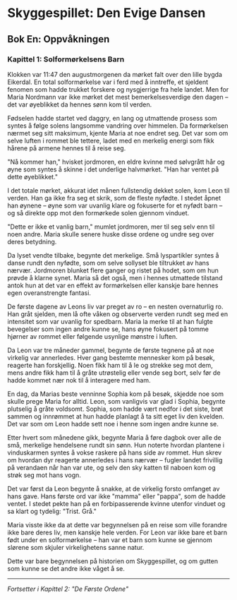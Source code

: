 # Skyggespillet: Den Evige Dansen
## Bok En: Oppvåkningen

### Kapittel 1: Solformørkelsens Barn

Klokken var 11:47 den augustmorgenen da mørket falt over den lille bygda Eikerdal. En total solformørkelse var i ferd med å inntreffe, et sjeldent fenomen som hadde trukket forskere og nysgjerrige fra hele landet. Men for Maria Nordmann var ikke mørket det mest bemerkelsesverdige den dagen – det var øyeblikket da hennes sønn kom til verden.

Fødselen hadde startet ved daggry, en lang og utmattende prosess som syntes å følge solens langsomme vandring over himmelen. Da formørkelsen nærmet seg sitt maksimum, kjente Maria at noe endret seg. Det var som om selve luften i rommet ble tettere, ladet med en merkelig energi som fikk hårene på armene hennes til å reise seg.

"Nå kommer han," hvisket jordmoren, en eldre kvinne med sølvgrått hår og øyne som syntes å skinne i det underlige halvmørket. "Han har ventet på dette øyeblikket."

I det totale mørket, akkurat idet månen fullstendig dekket solen, kom Leon til verden. Han ga ikke fra seg et skrik, som de fleste nyfødte. I stedet åpnet han øynene – øyne som var uvanlig klare og fokuserte for et nyfødt barn – og så direkte opp mot den formørkede solen gjennom vinduet.

"Dette er ikke et vanlig barn," mumlet jordmoren, mer til seg selv enn til noen andre. Maria skulle senere huske disse ordene og undre seg over deres betydning.

Da lyset vendte tilbake, begynte det merkelige. Små lyspartikler syntes å danse rundt den nyfødte, som om selve sollyset ble tiltrukket av hans nærvær. Jordmoren blunket flere ganger og ristet på hodet, som om hun prøvde å klarne synet. Maria så det også, men i hennes utmattede tilstand antok hun at det var en effekt av formørkelsen eller kanskje bare hennes egen overanstrengte fantasi.

De første dagene av Leons liv var preget av ro – en nesten overnaturlig ro. Han gråt sjelden, men lå ofte våken og observerte verden rundt seg med en intensitet som var uvanlig for spedbarn. Maria la merke til at han fulgte bevegelser som ingen andre kunne se, hans øyne fokusert på tomme hjørner av rommet eller følgende usynlige mønstre i luften.

Da Leon var tre måneder gammel, begynte de første tegnene på at noe virkelig var annerledes. Hver gang bestemte mennesker kom på besøk, reagerte han forskjellig. Noen fikk ham til å le og strekke seg mot dem, mens andre fikk ham til å gråte utrøstelig eller vende seg bort, selv før de hadde kommet nær nok til å interagere med ham.

En dag, da Marias beste venninne Sophia kom på besøk, skjedde noe som skulle prege Maria for alltid. Leon, som vanligvis var glad i Sophia, begynte plutselig å gråte voldsomt. Sophia, som hadde vært nedfor i det siste, brøt sammen og innrømmet at hun hadde planlagt å ta sitt eget liv den kvelden. Det var som om Leon hadde sett noe i henne som ingen andre kunne se.

Etter hvert som månedene gikk, begynte Maria å føre dagbok over alle de små, merkelige hendelsene rundt sin sønn. Hun noterte hvordan plantene i vinduskarmen syntes å vokse raskere på hans side av rommet. Hun skrev om hvordan dyr reagerte annerledes i hans nærvær – fugler landet frivillig på verandaen når han var ute, og selv den sky katten til naboen kom og strøk seg mot hans vogn.

Det var først da Leon begynte å snakke, at de virkelig forsto omfanget av hans gave. Hans første ord var ikke "mamma" eller "pappa", som de hadde ventet. I stedet pekte han på en forbipasserende kvinne utenfor vinduet og sa klart og tydelig: "Trist. Grå."

Maria visste ikke da at dette var begynnelsen på en reise som ville forandre ikke bare deres liv, men kanskje hele verden. For Leon var ikke bare et barn født under en solformørkelse – han var et barn som kunne se gjennom slørene som skjuler virkelighetens sanne natur.

Dette var bare begynnelsen på historien om Skyggespillet, og om gutten som kunne se det andre ikke våget å se.

---

*Fortsetter i Kapittel 2: "De Første Ordene"*
